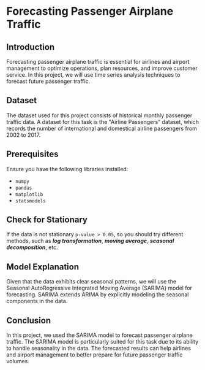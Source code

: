 # Forecasting Passenger Airplane Traffic

## Introduction
Forecasting passenger airplane traffic is essential for airlines and airport management to optimize operations, plan resources, and improve customer service. In this project, we will use time series analysis techniques to forecast future passenger traffic.

## Dataset
The dataset used for this project consists of historical monthly passenger traffic data. A dataset for this task is the "Airline Passengers" dataset, which records the number of international and domestical airline passengers from 2002 to 2017.

## Prerequisites
Ensure you have the following libraries installed:
- `numpy`
- `pandas`
- `matplotlib`
- `statsmodels`

## Check for Stationary

If the data is not stationary `p-value > 0.05`, so you should try different methods, such as _**log transformation**_, _**moving average**_, _**seasonal decomposition**_, etc.

## Model Explanation
Given that the data exhibits clear seasonal patterns, we will use the Seasonal AutoRegressive Integrated Moving Average (SARIMA) model for forecasting. SARIMA extends ARIMA by explicitly modeling the seasonal components in the data.

## Conclusion
In this project, we used the SARIMA model to forecast passenger airplane traffic. The SARIMA model is particularly suited for this task due to its ability to handle seasonality in the data. The forecasted results can help airlines and airport management to better prepare for future passenger traffic volumes.
